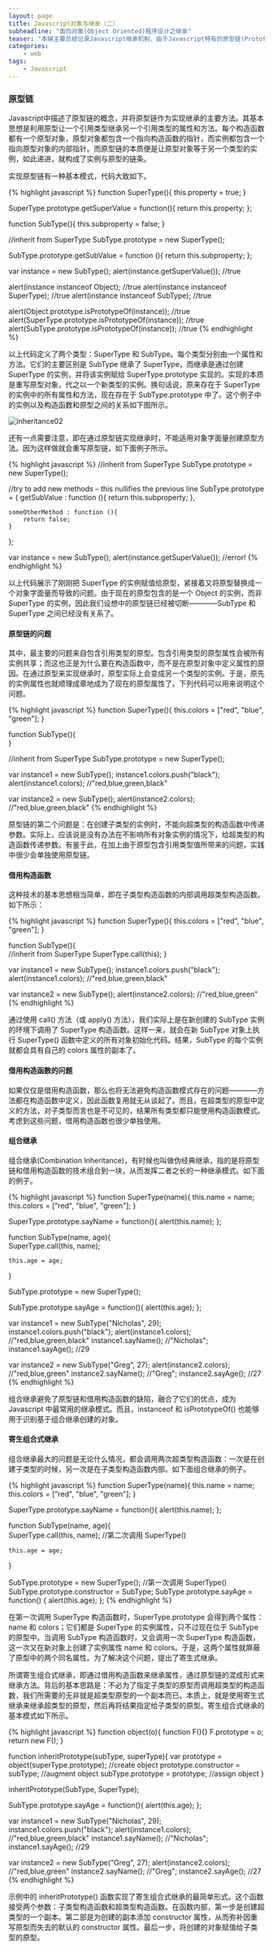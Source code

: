 ```yaml
---
layout: page
title: Javascript对象与继承（二）
subheadline: "面向对象(Object Oriented)程序设计之继承"
teaser: "本编主要总结记录Javascript继承机制，由于Javascript特有的原型链(Prototype Chain)模式和对象概念，与其他语言中的继承，类，实例等概念有较大不同，故做本篇加强理解。"
categories:
    - web
tags:
    - Javascript
---
```


### 原型链
Javascript中描述了原型链的概念，并将原型链作为实现继承的主要方法。其基本思想是利用原型让一个引用类型继承另一个引用类型的属性和方法。每个构造函数都有一个原型对象，原型对象都包含一个指向构造函数的指针，而实例都包含一个指向原型对象的内部指针。而原型链的本质便是让原型对象等于另一个类型的实例，如此递进，就构成了实例与原型的链条。  

实现原型链有一种基本模式，代码大致如下。

{% highlight javascript %}
function SuperType(){
    this.property = true;
}
        
SuperType.prototype.getSuperValue = function(){
    return this.property;
};
        
function SubType(){
    this.subproperty = false;
}
        
//inherit from SuperType
SubType.prototype = new SuperType();
        
SubType.prototype.getSubValue = function (){
    return this.subproperty;
};
        
var instance = new SubType();
alert(instance.getSuperValue());   //true

alert(instance instanceof Object);      //true
alert(instance instanceof SuperType);   //true
alert(instance instanceof SubType);     //true

alert(Object.prototype.isPrototypeOf(instance));    //true
alert(SuperType.prototype.isPrototypeOf(instance)); //true
alert(SubType.prototype.isPrototypeOf(instance));   //true
{% endhighlight %}

以上代码定义了两个类型：SuperType 和 SubType。每个类型分别由一个属性和方法。它们的主要区别是 SubType 继承了 SuperType，而继承是通过创建 SuperType 的实例，并将该实例赋给 SuperType.prototype 实现的。实现的本质是重写原型对象，代之以一个新类型的实例。换句话说，原来存在于 SuperType 的实例中的所有属性和方法，现在存在于 SubType.prototype 中了。这个例子中的实例以及构造函数和原型之间的关系如下图所示。

![inheritance02](/images/inheritance02.png)

还有一点需要注意，即在通过原型链实现继承时，不能适用对象字面量创建原型方法。因为这样做就会重写原型链，如下面例子所示。

{% highlight javascript %}
//inherit from SuperType
SubType.prototype = new SuperType();
        
//try to add new methods – this nullifies the previous line
SubType.prototype = {
    getSubValue : function (){
        return this.subproperty;
    },
        
    someOtherMethod : function (){
        return false;
    }
};
        
var instance = new SubType();
alert(instance.getSuperValue());   //error!
{% endhighlight %}

以上代码展示了刚刚把 SuperType 的实例赋值给原型，紧接着又将原型替换成一个对象字面量而导致的问题。由于现在的原型包含的是一个 Object 的实例，而非 SuperType 的实例，因此我们设想中的原型链已经被切断————SubType 和 SuperType 之间已经没有关系了。

#### 原型链的问题
其中，最主要的问题来自包含引用类型的原型。包含引用类型的原型属性会被所有实例共享；而这也正是为什么要在构造函数中，而不是在原型对象中定义属性的原因。在通过原型来实现继承时，原型实际上会变成另一个类型的实例。于是，原先的实例属性也就顺理成章地成为了现在的原型属性了。下列代码可以用来说明这个问题。

{% highlight javascript %}
function SuperType(){
    this.colors = ["red", "blue", "green"];
}

function SubType(){            
}
        
//inherit from SuperType
SubType.prototype = new SuperType();

var instance1 = new SubType();
instance1.colors.push("black");
alert(instance1.colors);    //"red,blue,green,black"
        
var instance2 = new SubType();
alert(instance2.colors);    //"red,blue,green,black"
{% endhighlight %}

原型链的第二个问题是：在创建子类型的实例时，不能向超类型的构造函数中传递参数。实际上，应该说是没有办法在不影响所有对象实例的情况下，给超类型的构造函数传递参数。有鉴于此，在加上由于原型包含引用类型值所带来的问题，实践中很少会单独使用原型链。

#### __借用构造函数__

这种技术的基本思想相当简单，即在子类型构造函数的内部调用超类型构造函数。如下所示：

{% highlight javascript %}
function SuperType(){
    this.colors = ["red", "blue", "green"];
}

function SubType(){  
    //inherit from SuperType
    SuperType.call(this);
}

var instance1 = new SubType();
instance1.colors.push("black");
alert(instance1.colors);    //"red,blue,green,black"
        
var instance2 = new SubType();
alert(instance2.colors);    //"red,blue,green"
{% endhighlight %}

通过使用 call() 方法（或 apply() 方法），我们实际上是在新创建的 SubType 实例的环境下调用了 SuperType 构造函数。这样一来，就会在新 SubType 对象上执行 SuperType() 函数中定义的所有对象初始化代码。结果，SubType 的每个实例就都会具有自己的 colors 属性的副本了。

#### 借用构造函数的问题

如果仅仅是借用构造函数，那么也将无法避免构造函数模式存在的问题————方法都在构造函数中定义，因此函数复用就无从谈起了。而且，在超类型的原型中定义的方法，对子类型而言也是不可见的，结果所有类型都只能使用构造函数模式。考虑到这些问题，借用构造函数也很少单独使用。

#### __组合继承__  

组合继承(Combination Inheritance)，有时候也叫做伪经典继承，指的是将原型链和借用构造函数的技术组合到一块，从而发挥二者之长的一种继承模式。如下面的例子。

{% highlight javascript %}
function SuperType(name){
    this.name = name;
    this.colors = ["red", "blue", "green"];
}
        
SuperType.prototype.sayName = function(){
    alert(this.name);
};

function SubType(name, age){  
    SuperType.call(this, name);
            
    this.age = age;
}

SubType.prototype = new SuperType();
        
SubType.prototype.sayAge = function(){
    alert(this.age);
};
        
var instance1 = new SubType("Nicholas", 29);
instance1.colors.push("black");
alert(instance1.colors);  //"red,blue,green,black"
instance1.sayName();      //"Nicholas";
instance1.sayAge();       //29
        
       
var instance2 = new SubType("Greg", 27);
alert(instance2.colors);  //"red,blue,green"
instance2.sayName();      //"Greg";
instance2.sayAge();       //27
{% endhighlight %}

组合继承避免了原型链和借用构造函数的缺陷，融合了它们的优点，成为 Javascript 中最常用的继承模式。而且，instanceof 和 isPrototypeOf() 也能够用于识别基于组合继承创建的对象。

#### __寄生组合式继承__ 

组合继承最大的问题是无论什么情况，都会调用两次超类型构造函数：一次是在创建子类型的时候，另一次是在子类型构造函数内部。如下面组合继承的例子。

{% highlight javascript %}
function SuperType(name){
    this.name = name;
    this.colors = ["red", "blue", "green"];
        }
        
SuperType.prototype.sayName = function(){
    alert(this.name);
};

function SubType(name, age){  
    SuperType.call(this, name);         //第二次调用 SuperType()
            
    this.age = age;
}

SubType.prototype = new SuperType();   //第一次调用 SuperType()
SubType.prototype.constructor = SubType;
SubType.prototype.sayAge = function() {
	alert(this.age);
};
{% endhighlight %}

在第一次调用 SuperType 构造函数时，SuperType.prototype 会得到两个属性：name 和 colors；它们都是 SuperType 的实例属性，只不过现在位于 SubType 的原型中。当调用 SubType 构造函数时，又会调用一次 SuperType 构造函数，这一次又在新对象上创建了实例属性 name 和 colors。于是，这两个属性就屏蔽了原型中的两个同名属性。为了解决这个问题，提出了寄生式继承。

所谓寄生组合式继承，即通过借用构造函数来继承属性，通过原型链的混成形式来继承方法。背后的基本思路是：不必为了指定子类型的原型而调用超类型的构造函数，我们所需要的无非就是超类型原型的一个副本而已。本质上，就是使用寄生式继承来继承超类型的原型，然后再将结果指定给子类型的原型。寄生组合式继承的基本模式如下所示。

{% highlight javascript %}
function object(o){
    function F(){}
    F.prototype = o;
    return new F();
}

function inheritPrototype(subType, superType){
    var prototype = object(superType.prototype);   //create object
    prototype.constructor = subType;               //augment object
    subType.prototype = prototype;                 //assign object
}                            

inheritPrototype(SubType, SuperType);
        
SubType.prototype.sayAge = function(){
    alert(this.age);
};
        
var instance1 = new SubType("Nicholas", 29);
instance1.colors.push("black");
alert(instance1.colors);  //"red,blue,green,black"
instance1.sayName();      //"Nicholas";
instance1.sayAge();       //29
             
var instance2 = new SubType("Greg", 27);
alert(instance2.colors);  //"red,blue,green"
instance2.sayName();      //"Greg";
instance2.sayAge();       //27
{% endhighlight %}

示例中的 inheritPrototype() 函数实现了寄生组合式继承的最简单形式。这个函数接受两个参数：子类型构造函数和超类型构造函数。在函数内部，第一步是创建超类型的一个副本。第二部是为创建的副本添加 constructor 属性，从而弥补因重写原型而失去的默认的 constructor 属性。最后一步，将创建的对象赋值给子类型的原型。

